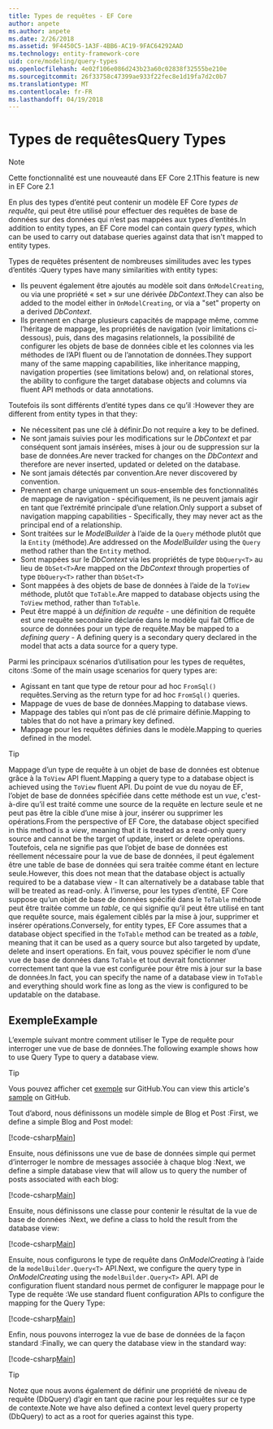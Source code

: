 ```yaml
---
title: Types de requêtes - EF Core
author: anpete
ms.author: anpete
ms.date: 2/26/2018
ms.assetid: 9F4450C5-1A3F-4BB6-AC19-9FAC64292AAD
ms.technology: entity-framework-core
uid: core/modeling/query-types
ms.openlocfilehash: 4e02f106e086d243b23a60c02838f32555be210e
ms.sourcegitcommit: 26f33758c47399ae933f22fec8e1d19fa7d2c0b7
ms.translationtype: MT
ms.contentlocale: fr-FR
ms.lasthandoff: 04/19/2018
---
```

# <a name="query-types"></a><span data-ttu-id="a56b1-102">Types de requêtes</span><span class="sxs-lookup"><span data-stu-id="a56b1-102">Query Types</span></span>
> [!NOTE]
> <span data-ttu-id="a56b1-103">Cette fonctionnalité est une nouveauté dans EF Core 2.1</span><span class="sxs-lookup"><span data-stu-id="a56b1-103">This feature is new in EF Core 2.1</span></span>

<span data-ttu-id="a56b1-104">En plus des types d’entité peut contenir un modèle EF Core _types de requête_, qui peut être utilisé pour effectuer des requêtes de base de données sur des données qui n’est pas mappées aux types d’entités.</span><span class="sxs-lookup"><span data-stu-id="a56b1-104">In addition to entity types, an EF Core model can contain _query types_, which can be used to carry out database queries against data that isn't mapped to entity types.</span></span>

<span data-ttu-id="a56b1-105">Types de requêtes présentent de nombreuses similitudes avec les types d’entités :</span><span class="sxs-lookup"><span data-stu-id="a56b1-105">Query types have many similarities with entity types:</span></span>

- <span data-ttu-id="a56b1-106">Ils peuvent également être ajoutés au modèle soit dans `OnModelCreating`, ou via une propriété « set » sur une dérivée _DbContext_.</span><span class="sxs-lookup"><span data-stu-id="a56b1-106">They can also be added to the model either in `OnModelCreating`, or via a "set" property on a derived _DbContext_.</span></span>
- <span data-ttu-id="a56b1-107">Ils prennent en charge plusieurs capacités de mappage même, comme l’héritage de mappage, les propriétés de navigation (voir limitations ci-dessous), puis, dans des magasins relationnels, la possibilité de configurer les objets de base de données cible et les colonnes via les méthodes de l’API fluent ou de l’annotation de données.</span><span class="sxs-lookup"><span data-stu-id="a56b1-107">They support many of the same mapping capabilities, like inheritance mapping, navigation properties (see limitations below) and, on relational stores, the ability to configure the target database objects and columns via fluent API methods or data annotations.</span></span>

<span data-ttu-id="a56b1-108">Toutefois ils sont différents d’entité types dans ce qu’il :</span><span class="sxs-lookup"><span data-stu-id="a56b1-108">However they are different from entity types in that they:</span></span>

- <span data-ttu-id="a56b1-109">Ne nécessitent pas une clé à définir.</span><span class="sxs-lookup"><span data-stu-id="a56b1-109">Do not require a key to be defined.</span></span>
- <span data-ttu-id="a56b1-110">Ne sont jamais suivies pour les modifications sur le _DbContext_ et par conséquent sont jamais insérées, mises à jour ou de suppression sur la base de données.</span><span class="sxs-lookup"><span data-stu-id="a56b1-110">Are never tracked for changes on the _DbContext_ and therefore are never inserted, updated or deleted on the database.</span></span>
- <span data-ttu-id="a56b1-111">Ne sont jamais détectés par convention.</span><span class="sxs-lookup"><span data-stu-id="a56b1-111">Are never discovered by convention.</span></span>
- <span data-ttu-id="a56b1-112">Prennent en charge uniquement un sous-ensemble des fonctionnalités de mappage de navigation - spécifiquement, ils ne peuvent jamais agir en tant que l’extrémité principale d’une relation.</span><span class="sxs-lookup"><span data-stu-id="a56b1-112">Only support a subset of navigation mapping capabilities - Specifically, they may never act as the principal end of a relationship.</span></span>
- <span data-ttu-id="a56b1-113">Sont traitées sur le _ModelBuilder_ à l’aide de la `Query` méthode plutôt que la `Entity` (méthode).</span><span class="sxs-lookup"><span data-stu-id="a56b1-113">Are addressed on the _ModelBuilder_ using the `Query` method rather than the `Entity` method.</span></span>
- <span data-ttu-id="a56b1-114">Sont mappées sur le _DbContext_ via les propriétés de type `DbQuery<T>` au lieu de `DbSet<T>`</span><span class="sxs-lookup"><span data-stu-id="a56b1-114">Are mapped on the _DbContext_ through properties of type `DbQuery<T>` rather than `DbSet<T>`</span></span>
- <span data-ttu-id="a56b1-115">Sont mappées à des objets de base de données à l’aide de la `ToView` méthode, plutôt que `ToTable`.</span><span class="sxs-lookup"><span data-stu-id="a56b1-115">Are mapped to database objects using the `ToView` method, rather than `ToTable`.</span></span>
- <span data-ttu-id="a56b1-116">Peut être mappé à un _définition de requête_ - une définition de requête est une requête secondaire déclarée dans le modèle qui fait Office de source de données pour un type de requête.</span><span class="sxs-lookup"><span data-stu-id="a56b1-116">May be mapped to a _defining query_ - A defining query is a secondary query declared in the model that acts a data source for a query type.</span></span>

<span data-ttu-id="a56b1-117">Parmi les principaux scénarios d’utilisation pour les types de requêtes, citons :</span><span class="sxs-lookup"><span data-stu-id="a56b1-117">Some of the main usage scenarios for query types are:</span></span>

- <span data-ttu-id="a56b1-118">Agissant en tant que type de retour pour ad hoc `FromSql()` requêtes.</span><span class="sxs-lookup"><span data-stu-id="a56b1-118">Serving as the return type for ad hoc `FromSql()` queries.</span></span>
- <span data-ttu-id="a56b1-119">Mappage de vues de base de données.</span><span class="sxs-lookup"><span data-stu-id="a56b1-119">Mapping to database views.</span></span>
- <span data-ttu-id="a56b1-120">Mappage des tables qui n’ont pas de clé primaire définie.</span><span class="sxs-lookup"><span data-stu-id="a56b1-120">Mapping to tables that do not have a primary key defined.</span></span>
- <span data-ttu-id="a56b1-121">Mappage pour les requêtes définies dans le modèle.</span><span class="sxs-lookup"><span data-stu-id="a56b1-121">Mapping to queries defined in the model.</span></span>

> [!TIP]
> <span data-ttu-id="a56b1-122">Mappage d’un type de requête à un objet de base de données est obtenue grâce à la `ToView` API fluent.</span><span class="sxs-lookup"><span data-stu-id="a56b1-122">Mapping a query type to a database object is achieved using the `ToView` fluent API.</span></span> <span data-ttu-id="a56b1-123">Du point de vue du noyau de EF, l’objet de base de données spécifiée dans cette méthode est un _vue_, c'est-à-dire qu’il est traité comme une source de la requête en lecture seule et ne peut pas être la cible d’une mise à jour, insérer ou supprimer les opérations.</span><span class="sxs-lookup"><span data-stu-id="a56b1-123">From the perspective of EF Core, the database object specified in this method is a _view_, meaning that it is treated as a read-only query source and cannot be the target of update, insert or delete operations.</span></span> <span data-ttu-id="a56b1-124">Toutefois, cela ne signifie pas que l’objet de base de données est réellement nécessaire pour la vue de base de données, il peut également être une table de base de données qui sera traitée comme étant en lecture seule.</span><span class="sxs-lookup"><span data-stu-id="a56b1-124">However, this does not mean that the database object is actually required to be a database view - It can alternatively be a database table that will be treated as read-only.</span></span> <span data-ttu-id="a56b1-125">À l’inverse, pour les types d’entité, EF Core suppose qu’un objet de base de données spécifié dans le `ToTable` méthode peut être traitée comme un _table_, ce qui signifie qu’il peut être utilisé en tant que requête source, mais également ciblés par la mise à jour, supprimer et insérer opérations.</span><span class="sxs-lookup"><span data-stu-id="a56b1-125">Conversely, for entity types, EF Core assumes that a database object specified in the `ToTable` method can be treated as a _table_, meaning that it can be used as a query source but also targeted by update, delete and insert operations.</span></span> <span data-ttu-id="a56b1-126">En fait, vous pouvez spécifier le nom d’une vue de base de données dans `ToTable` et tout devrait fonctionner correctement tant que la vue est configurée pour être mis à jour sur la base de données.</span><span class="sxs-lookup"><span data-stu-id="a56b1-126">In fact, you can specify the name of a database view in `ToTable` and everything should work fine as long as the view is configured to be updatable on the database.</span></span>

## <a name="example"></a><span data-ttu-id="a56b1-127">Exemple</span><span class="sxs-lookup"><span data-stu-id="a56b1-127">Example</span></span>

<span data-ttu-id="a56b1-128">L’exemple suivant montre comment utiliser le Type de requête pour interroger une vue de base de données.</span><span class="sxs-lookup"><span data-stu-id="a56b1-128">The following example shows how to use Query Type to query a database view.</span></span>

> [!TIP]
> <span data-ttu-id="a56b1-129">Vous pouvez afficher cet [exemple](https://github.com/aspnet/EntityFrameworkCore/tree/dev/samples/QueryTypes) sur GitHub.</span><span class="sxs-lookup"><span data-stu-id="a56b1-129">You can view this article's [sample](https://github.com/aspnet/EntityFrameworkCore/tree/dev/samples/QueryTypes) on GitHub.</span></span>

<span data-ttu-id="a56b1-130">Tout d’abord, nous définissons un modèle simple de Blog et Post :</span><span class="sxs-lookup"><span data-stu-id="a56b1-130">First, we define a simple Blog and Post model:</span></span>

[!code-csharp[Main](../../../efcore-dev/samples/QueryTypes/Program.cs#Entities)]

<span data-ttu-id="a56b1-131">Ensuite, nous définissons une vue de base de données simple qui permet d’interroger le nombre de messages associée à chaque blog :</span><span class="sxs-lookup"><span data-stu-id="a56b1-131">Next, we define a simple database view that will allow us to query the number of posts associated with each blog:</span></span>

[!code-csharp[Main](../../../efcore-dev/samples/QueryTypes/Program.cs#View)]

<span data-ttu-id="a56b1-132">Ensuite, nous définissons une classe pour contenir le résultat de la vue de base de données :</span><span class="sxs-lookup"><span data-stu-id="a56b1-132">Next, we define a class to hold the result from the database view:</span></span>

[!code-csharp[Main](../../../efcore-dev/samples/QueryTypes/Program.cs#QueryType)]

<span data-ttu-id="a56b1-133">Ensuite, nous configurons le type de requête dans _OnModelCreating_ à l’aide de la `modelBuilder.Query<T>` API.</span><span class="sxs-lookup"><span data-stu-id="a56b1-133">Next, we configure the query type in _OnModelCreating_ using the `modelBuilder.Query<T>` API.</span></span>
<span data-ttu-id="a56b1-134">API de configuration fluent standard nous permet de configurer le mappage pour le Type de requête :</span><span class="sxs-lookup"><span data-stu-id="a56b1-134">We use standard fluent configuration APIs to configure the mapping for the Query Type:</span></span>

[!code-csharp[Main](../../../efcore-dev/samples/QueryTypes/Program.cs#Configuration)]

<span data-ttu-id="a56b1-135">Enfin, nous pouvons interrogez la vue de base de données de la façon standard :</span><span class="sxs-lookup"><span data-stu-id="a56b1-135">Finally, we can query the database view in the standard way:</span></span>

[!code-csharp[Main](../../../efcore-dev/samples/QueryTypes/Program.cs#Query)]

> [!TIP]
> <span data-ttu-id="a56b1-136">Notez que nous avons également de définir une propriété de niveau de requête (DbQuery) d’agir en tant que racine pour les requêtes sur ce type de contexte.</span><span class="sxs-lookup"><span data-stu-id="a56b1-136">Note we have also defined a context level query property (DbQuery) to act as a root for queries against this type.</span></span>
